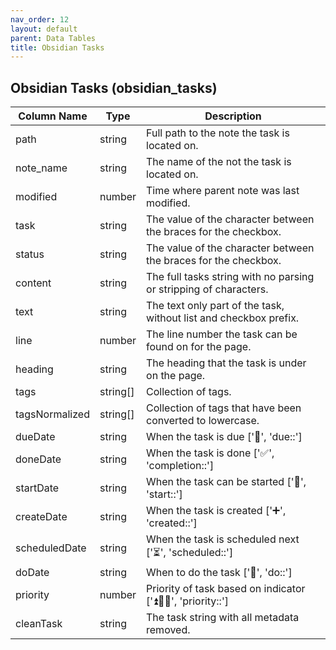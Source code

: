 ```yaml
---
nav_order: 12
layout: default
parent: Data Tables
title: Obsidian Tasks
---
```


## Obsidian Tasks (obsidian_tasks)

| Column Name    | Type     | Description                                                       |
| -------------- | -------- | ----------------------------------------------------------------- |
| path           | string   | Full path to the note the task is located on.                     |
| note_name      | string   | The name of the not the task is located on.                       |
| modified       | number   | Time where parent note was last modified.                         |
| task           | string   | The value of the character between the braces for the checkbox.   |
| status         | string   | The value of the character between the braces for the checkbox.   |
| content        | string   | The full tasks string with no parsing or stripping of characters. |
| text           | string   | The text only part of the task, without list and checkbox prefix. |
| line           | number   | The line number the task can be found on for the page.            |
| heading        | string   | The heading that the task is under on the page.                   |
| tags           | string[] | Collection of tags.                                               |
| tagsNormalized | string[] | Collection of tags that have been converted to lowercase.         |
| dueDate        | string   | When the task is due ['📅', 'due::']                               |
| doneDate       | string   | When the task is done ['✅', 'completion::']                       |
| startDate      | string   | When the task can be started ['🛫', 'start::']                     |
| createDate     | string   | When the task is created ['➕', 'created::']                       |
| scheduledDate  | string   | When the task is scheduled next ['⏳', 'scheduled::']              |
| doDate         | string   | When to do the task ['💨', 'do::']                                 |
| priority       | number   | Priority of task based on indicator ['⏫🔼🔽', 'priority::']         |
| cleanTask      | string   | The task string with all metadata removed.                        |